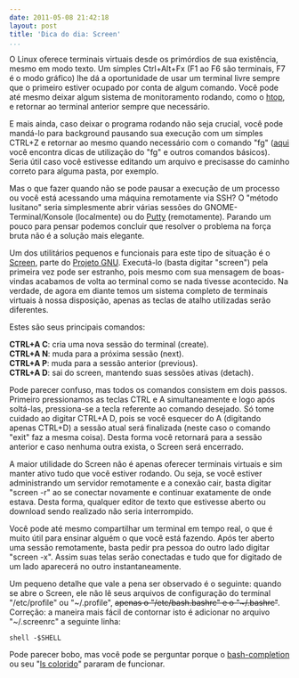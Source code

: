 ```yaml
---
date: 2011-05-08 21:42:18
layout: post
title: 'Dica do dia: Screen'
...
```


O Linux oferece terminais virtuais desde os primórdios de sua existência, mesmo em modo texto. Um simples Ctrl+Alt+Fx (F1 ao F6 são terminais, F7 é o modo gráfico) lhe dá a oportunidade de usar um terminal livre sempre que o primeiro estiver ocupado por conta de algum comando. Você pode até mesmo deixar algum sistema de monitoramento rodando, como o [htop](http://htop.sourceforge.net/), e retornar ao terminal anterior sempre que necessário.

E mais ainda, caso deixar o programa rodando não seja crucial, você pode mandá-lo para background pausando sua execução com um simples CTRL+Z e retornar ao mesmo quando necessário com o comando "fg" ([aqui](http://www.linuxmanpages.com/man1/bash.1.php) você encontra dicas de utilização do "fg" e outros comandos básicos). Seria útil caso você estivesse editando um arquivo e precisasse do caminho correto para alguma pasta, por exemplo.

Mas o que fazer quando não se pode pausar a execução de um processo ou você está acessando uma máquina remotamente via SSH? O "método lusitano" seria simplesmente abrir várias sessões do GNOME-Terminal/Konsole (localmente) ou do [Putty](http://www.chiark.greenend.org.uk/~sgtatham/putty/) (remotamente). Parando um pouco para pensar podemos concluir que resolver o problema na força bruta não é a solução mais elegante.

Um dos utilitários pequenos e funcionais para este tipo de situação é o [Screen](http://www.gnu.org/software/screen/), parte do [Projeto GNU](http://www.gnu.org/gnu/thegnuproject.html). Executá-lo (basta digitar "screen") pela primeira vez pode ser estranho, pois mesmo com sua mensagem de boas-vindas acabamos de volta ao terminal como se nada tivesse acontecido. Na verdade, de agora em diante temos um sistema completo de terminais virtuais à nossa disposição, apenas as teclas de atalho utilizadas serão diferentes.

Estes são seus principais comandos:

**CTRL+A C**: cria uma nova sessão do terminal (create).  
**CTRL+A N**: muda para a próxima sessão (next).  
**CTRL+A P**: muda para a sessão anterior (previous).  
**CTRL+A D**: sai do screen, mantendo suas sessões ativas (detach). 

Pode parecer confuso, mas todos os comandos consistem em dois passos. Primeiro pressionamos as teclas CTRL e A simultaneamente e logo após soltá-las, pressiona-se a tecla referente ao comando desejado. Só tome cuidado ao digitar CTRL+A D, pois se você esquecer do A (digitando apenas CTRL+D) a sessão atual será finalizada (neste caso o comando "exit" faz a mesma coisa). Desta forma você retornará para a sessão anterior e caso nenhuma outra exista, o Screen será encerrado.

A maior utilidade do Screen não é apenas oferecer terminais virtuais e sim manter ativo tudo que você estiver rodando. Ou seja, se você estiver administrando um servidor remotamente e a conexão cair, basta digitar "screen -r" ao se conectar novamente e continuar exatamente de onde estava. Desta forma, qualquer editor de texto que estivesse aberto ou download sendo realizado não seria interrompido.

Você pode até mesmo compartilhar um terminal em tempo real, o que é muito útil para ensinar alguém o que você está fazendo. Após ter aberto uma sessão remotamente, basta pedir pra pessoa do outro lado digitar "screen -x". Assim suas telas serão conectadas e tudo que for digitado de um lado aparecerá no outro instantaneamente.

Um pequeno detalhe que vale a pena ser observado é o seguinte: quando se abre o Screen, ele não lê seus arquivos de configuração do terminal "/etc/profile" ou "~/.profile", <del>apenas o "/etc/bash.bashrc" e o "~/.bashrc"</del>. Correção: a maneira mais fácil de contornar isto é adicionar no arquivo "~/.screenrc" a seguinte linha:

    shell -$SHELL

Pode parecer bobo, mas você pode se perguntar porque o [bash-completion](http://packages.debian.org/squeeze/bash-completion) ou seu "[ls colorido](http://www.vivaolinux.com.br/dica/Mantenha-o-ls-sempre-colorido/)" pararam de funcionar.
